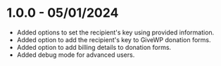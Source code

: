 # 1.0.0 - 05/01/2024
- Added options to set the recipient's key using provided information.
- Added option to add the recipient's key to GiveWP donation forms.
- Added option to add billing details to donation forms.
- Added debug mode for advanced users.
